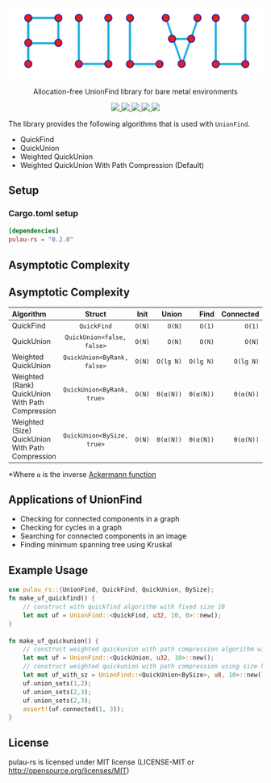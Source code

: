 <p align="center">
  <img src="./logo.png">
</p>
<p align="center">
Allocation-free UnionFind library for bare metal environments
</p>
<p align="center">
  <a href="https://github.com/zeon256/pulau-rs/blob/main/LICENSE">
    <img src="https://img.shields.io/github/license/zeon256/pulau-rs?style=for-the-badge"/>
  </a>
  <a href="https://docs.rs/pulau_rs">
    <img src="https://img.shields.io/badge/docs-docs.rs-blue?style=for-the-badge&logo=Docs.rs"/>
  </a>
  <a href="https://zeon256.github.io/pulau-rs/pulau_rs/">
    <img src="https://img.shields.io/badge/docs-main--branch-red?style=for-the-badge&logo=Docs.rs"/>
  </a>
  <a href="https://github.com/zeon256/pulau-rs/actions">
    <img src="https://img.shields.io/github/actions/workflow/status/zeon256/pulau-rs/rust.yml?branch=main&style=for-the-badge"/>
  </a>
  <a href="">
    <img src="https://img.shields.io/badge/Rust-1.65-green?style=for-the-badge&logo=rust"/>
  </a>
</p>

The library provides the following algorithms that is used with `UnionFind`.
- QuickFind
- QuickUnion
- Weighted QuickUnion
- Weighted QuickUnion With Path Compression (Default)

## Setup
### Cargo.toml setup
```toml
[dependencies]
pulau-rs = "0.2.0"
```

## Asymptotic Complexity
## Asymptotic Complexity
| Algorithm                                        |           Struct            |  Init  |     Union |      Find | Connected |
| :----------------------------------------------- | :-------------------------: | :----: | --------: | --------: | --------: |
| QuickFind                                        |         `QuickFind`         | `O(N)` |    `O(N)` |    `O(1)` |    `O(1)` |
| QuickUnion                                       | `QuickUnion<false, false>`  | `O(N)` |    `O(N)` |    `O(N)` |    `O(N)` |
| Weighted QuickUnion                              | `QuickUnion<ByRank, false>` | `O(N)` | `O(lg N)` | `O(lg N)` | `O(lg N)` |
| Weighted (Rank) QuickUnion With Path Compression | `QuickUnion<ByRank, true>`  | `O(N)` | `Θ(α(N))` | `Θ(α(N))` | `Θ(α(N))` |
| Weighted (Size) QuickUnion With Path Compression | `QuickUnion<BySize, true>`  | `O(N)` | `Θ(α(N))` | `Θ(α(N))` | `Θ(α(N))` |

*Where `α` is the inverse [Ackermann function](https://en.wikipedia.org/wiki/Ackermann_function)

## Applications of UnionFind
- Checking for connected components in a graph
- Checking for cycles in a graph
- Searching for connected components in an image
- Finding minimum spanning tree using Kruskal

## Example Usage
```rust
use pulau_rs::{UnionFind, QuickFind, QuickUnion, BySize};
fn make_uf_quickfind() {
    // construct with quickfind algorithm with fixed size 10
    let mut uf = UnionFind::<QuickFind, u32, 10, 0>::new();
}

fn make_uf_quickunion() {
    // construct weighted quickunion with path compression algorithm with fixed size 10
    let mut uf = UnionFind::<QuickUnion, u32, 10>::new();
    // construct weighted quickunion with path compression using size heuristics and fixed size 10
    let mut uf_with_sz = UnionFind::<QuickUnion<BySize>, u8, 10>::new();
    uf.union_sets(1,2);
    uf.union_sets(2,3);
    uf.union_sets(2,3);
    assert!(uf.connected(1, 3));
}
```

## License
pulau-rs is licensed under MIT license (LICENSE-MIT or <http://opensource.org/licenses/MIT>)